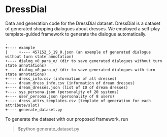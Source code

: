 # DressDial
Data and generation code for the DressDial dataset. DressDial is a dataset of generated shopping dialogues about dresses. 
We employed a self-play template-guided framework to generate the dialogue automatically.

```
.
+---- example
|     +---- 457152_5_19_0.json (an exemple of generated dialogue without turn state annotation)
+---- dialog_v0_para_o/ (dir to save generated dialogues without turn state annotations)
+---- dialog_v0_para_x/ (dir to save generated dialogues with turn state annotations)
+---- dress_info.csv (information of all dresses)
+---- dream_dress_info.csv (information of dream dresses)
+---- dream_dresses.json (list of ID of dream dresses)
+---- sys_persona.json (personality of 20 systems)
+---- user_persona.json (personality of 8 users)
+---- dress_attrs_templates.csv (template of generation for each attribute/slot)
+---- generate_dataset.py
```

To generate the dataset with our proposed framework, run

> $python generate_dataset.py


